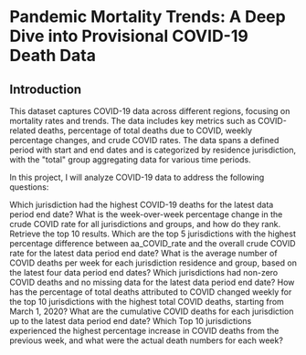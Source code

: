 
# Pandemic Mortality Trends: A Deep Dive into Provisional COVID-19 Death Data

## Introduction 
This dataset captures COVID-19 data across different regions, focusing on mortality rates and trends. The data includes key metrics such as COVID-related deaths, percentage of total deaths due to COVID, weekly percentage changes, and crude COVID rates. The data spans a defined period with start and end dates and is categorized by residence jurisdiction, with the "total" group aggregating data for various time periods.


In this project, I will analyze COVID-19 data to address the following questions:

Which jurisdiction had the highest COVID-19 deaths for the latest data period end date?
What is the week-over-week percentage change in the crude COVID rate for all jurisdictions and groups, and how do they rank. Retrieve the top 10 results.
Which are the top 5 jurisdictions with the highest percentage difference between aa_COVID_rate and the overall crude COVID rate for the latest data period end date?
What is the average number of COVID deaths per week for each jurisdiction residence and group, based on the latest four data period end dates?
Which jurisdictions had non-zero COVID deaths and no missing data for the latest data period end date?
How has the percentage of total deaths attributed to COVID changed weekly for the top 10 jurisdictions with the highest total COVID deaths, starting from March 1, 2020?
What are the cumulative COVID deaths for each jurisdiction up to the latest data period end date?
Which Top 10 jurisdictions experienced the highest percentage increase in COVID deaths from the previous week, and what were the actual death numbers for each week?

